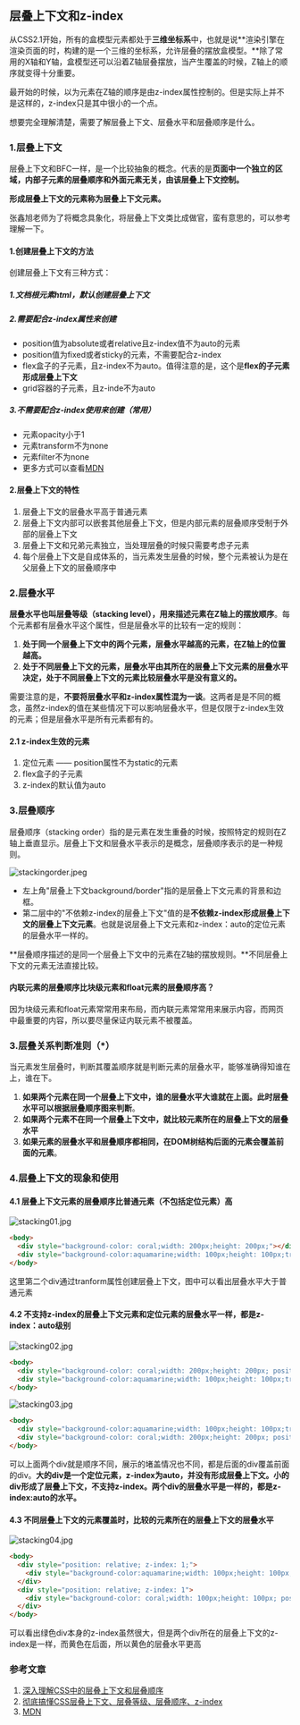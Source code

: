 ## 层叠上下文和z-index
从CSS2.1开始，所有的盒模型元素都处于**三维坐标系**中，也就是说**渲染引擎在渲染页面的时，构建的是一个三维的坐标系，允许层叠的摆放盒模型。**除了常用的X轴和Y轴，盒模型还可以沿着Z轴层叠摆放，当产生覆盖的时候，Z轴上的顺序就变得十分重要。

最开始的时候，以为元素在Z轴的顺序是由z-index属性控制的。但是实际上并不是这样的，z-index只是其中很小的一个点。

想要完全理解清楚，需要了解层叠上下文、层叠水平和层叠顺序是什么。

### 1.层叠上下文
层叠上下文和BFC一样，是一个比较抽象的概念。代表的是**页面中一个独立的区域，内部子元素的层叠顺序和外面元素无关，由该层叠上下文控制。**

**形成层叠上下文的元素称为层叠上下文元素。**

张鑫旭老师为了将概念具象化，将层叠上下文类比成做官，蛮有意思的，可以参考理解一下。

#### 1.创建层叠上下文的方法
创建层叠上下文有三种方式：
##### 1.文档根元素html，默认创建层叠上下文

##### 2.需要配合z-index属性来创建
- position值为absolute或者relative且z-index值不为auto的元素
- position值为fixed或者sticky的元素，不需要配合z-index
- flex盒子的子元素，且z-index不为auto。值得注意的是，这个是**flex的子元素形成层叠上下文**
- grid容器的子元素，且z-inde不为auto

##### 3.不需要配合z-index使用来创建（常用）
- 元素opacity小于1
- 元素transform不为none
- 元素filter不为none
- 更多方式可以查看[MDN](https://developer.mozilla.org/zh-CN/docs/Web/Guide/CSS/Understanding_z_index/The_stacking_context)

#### 2.层叠上下文的特性
1. 层叠上下文的层叠水平高于普通元素
2. 层叠上下文内部可以嵌套其他层叠上下文，但是内部元素的层叠顺序受制于外部的层叠上下文
3. 层叠上下文和兄弟元素独立，当处理层叠的时候只需要考虑子元素
4. 每个层叠上下文是自成体系的，当元素发生层叠的时候，整个元素被认为是在父层叠上下文的层叠顺序中


### 2.层叠水平
**层叠水平也叫层叠等级（stacking level），用来描述元素在Z轴上的摆放顺序**。每个元素都有层叠水平这个属性，但是层叠水平的比较有一定的规则：
1. **处于同一个层叠上下文中的两个元素，层叠水平越高的元素，在Z轴上的位置越高。**
2. **处于不同层叠上下文的元素，层叠水平由其所在的层叠上下文元素的层叠水平决定，处于不同层叠上下文的元素比较层叠水平是没有意义的。**

需要注意的是，**不要将层叠水平和z-index属性混为一谈**。这两者是是不同的概念，虽然z-index的值在某些情况下可以影响层叠水平，但是仅限于z-index生效的元素；但是层叠水平是所有元素都有的。

#### 2.1 z-index生效的元素
1. 定位元素 —— position属性不为static的元素
2. flex盒子的子元素
3. z-index的默认值为auto


### 3.层叠顺序
层叠顺序（stacking order）指的是元素在发生重叠的时候，按照特定的规则在Z轴上垂直显示。层叠上下文和层叠水平表示的是概念，层叠顺序表示的是一种规则。

![stackingorder.jpeg](./images/stackingorder.jpeg)
- 左上角"层叠上下文background/border"指的是层叠上下文元素的背景和边框。
- 第二层中的"不依赖z-index的层叠上下文"值的是**不依赖z-index形成层叠上下文的层叠上下文元素**。也就是说层叠上下文元素和z-index：auto的定位元素的层叠水平一样的。

**层叠顺序描述的是同一个层叠上下文中的元素在Z轴的摆放规则。**不同层叠上下文的元素无法直接比较。

#### 内联元素的层叠顺序比块级元素和float元素的层叠顺序高？
因为块级元素和float元素常常用来布局，而内联元素常常用来展示内容，而网页中最重要的内容，所以要尽量保证内联元素不被覆盖。


### 3.层叠关系判断准则（*）
当元素发生层叠时，判断其覆盖顺序就是判断元素的层叠水平，能够准确得知谁在上，谁在下。
1. **如果两个元素在同一个层叠上下文中，谁的层叠水平大谁就在上面。此时层叠水平可以根据层叠顺序图来判断**。
2. **如果两个元素不在同一个层叠上下文中，就比较元素所在的层叠上下文的层叠水平**
3. **如果元素的层叠水平和层叠顺序都相同，在DOM树结构后面的元素会覆盖前面的元素**。

### 4.层叠上下文的现象和使用

#### 4.1 层叠上下文元素的层叠顺序比普通元素（不包括定位元素）高
![stacking01.jpg](./images/stacking01.jpg)

```html
<body>
  <div style="background-color: coral;width: 200px;height: 200px;"></div>
  <div style="background-color:aquamarine;width: 100px;height: 100px;transform:rotate(45deg)"></div>
</body>
```  
这里第二个div通过tranform属性创建层叠上下文，图中可以看出层叠水平大于普通元素

#### 4.2 不支持z-index的层叠上下文元素和定位元素的层叠水平一样，都是z-index：auto级别
![stacking02.jpg](./images/stacking02.jpg)

```html
<body>
  <div style="background-color: coral;width: 200px;height: 200px; position: relative;"></div>
  <div style="background-color:aquamarine;width: 100px;height: 100px;transform: rotate(45deg);"></div>
</body>
```  

![stacking03.jpg](./images/stacking03.jpg)

```html
<body>
  <div style="background-color:aquamarine;width: 100px;height: 100px;transform: rotate(45deg);"></div>
  <div style="background-color: coral;width: 200px;height: 200px; position: relative;"></div>
</body>
```  

可以上面两个div就是顺序不同，展示的堵盖情况也不同，都是后面的div覆盖前面的div。**大的div是一个定位元素，z-index为auto，并没有形成层叠上下文。小的div形成了层叠上下文，不支持z-index。两个div的层叠水平是一样的，都是z-index:auto的水平。**


#### 4.3 不同层叠上下文的元素覆盖时，比较的元素所在的层叠上下文的层叠水平
![stacking04.jpg](./images/stacking04.jpg)

```html
<body>
  <div style="position: relative; z-index: 1;">
    <div style="background-color:aquamarine;width: 100px;height: 100px;position: absolute;top: 0px;z-index: 20;"></div>
  </div>
  <div style="position: relative; z-index: 1">
    <div style="background-color: coral;width: 100px;height: 100px; position: absolute; top: 50px; z-index: 1"></div>
  </div>
</body>
```  
可以看出绿色div本身的z-index虽然很大，但是两个div所在的层叠上下文的z-index是一样，而黄色在后面，所以黄色的层叠水平更高

### 参考文章
1. [深入理解CSS中的层叠上下文和层叠顺序](https://www.zhangxinxu.com/wordpress/2016/01/understand-css-stacking-context-order-z-index/?shrink=1)
2. [彻底搞懂CSS层叠上下文、层叠等级、层叠顺序、z-index](https://juejin.im/post/5b876f86518825431079ddd6#heading-4)
3. [MDN](https://developer.mozilla.org/zh-CN/docs/Web/Guide/CSS/Understanding_z_index/The_stacking_context)
















